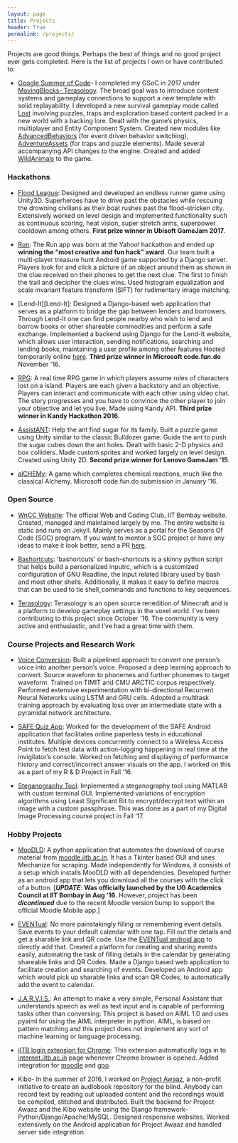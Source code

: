 ```yaml
---
layout: page
title: Projects
header: True
permalink: /projects/
---
```


Projects are good things. Perhaps the best of things and no good project ever gets completed.
Here is the list of projects I own or have contributed to:

* [Google Summer of Code][Google Summer of Code]- I completed my GSoC in 2017 under [MovingBlocks- Terasology][MovingBlocks- Terasology]. The broad goal was to introduce content systems and gameplay connections to support a new template with solid replayability. I developed a new survival gameplay mode called [Lost][Lost] involving puzzles, traps and exploration based content packed in a new world with a backing lore. Dealt with the game’s physics, multiplayer and Entity Component System. Created new modules like [AdvancedBehaviors][AdvancedBehaviors] (for event driven behavior switching), [AdventureAssets][AdventureAssets] (for traps and puzzle elements). Made several accompanying API changes to the engine. Created and added [WildAnimals] to the game.

### Hackathons

* [Flood League][Flood League]: Designed and developed an endless runner game using Unity3D. Superheroes have to drive past the obstacles while rescuing the drowning civilians as their boat rushes past the flood-stricken city. Extensively worked on level design and implemented functionality such as continuous scoring, heat vision, super stretch arms, superpower cooldown among others. **First prize winner in Ubisoft GameJam 2017**.

* [Run][Run]: The Run app was born at the Yahoo! hackathon and ended up **winning the “most creative and fun hack” award**. Our team built a multi-player treasure hunt Android game supported by a Django server. Players look for and click a picture of an object around them as shown in the clue received on their phones to get the next clue. The first to finish the trail and decipher the clues wins. Used histogram equalization and scale invariant feature transform (SIFT) for rudimentary image matching.

* [Lend-It][Lend-It]: Designed a Django-based web application that serves as a platform to bridge the gap between lenders and borrowers. Through Lend-It one can find people nearby who wish to lend and borrow books or other shareable commodities and perform a safe exchange. Implemented a backend using Django for the Lend-It website, which allows user interaction, sending notifications, searching and lending books, maintaining a user profile among other features Hosted temporarily online [here](http://pacific-dawn-55810.herokuapp.com/). **Third prize winner in Microsoft code.fun.do** November '16.

* [RPG][RPG]: A real time RPG game in which players assume roles of characters lost on a island. Players are each given a backstory and an objective. Players can interact and communicate with each other using video chat. The story progresses and you have to convince the other player to join your objective and let you live. Made using Kandy API. **Third prize winner in Kandy Hackathon 2016**.

* [AssistANT][AssistANT]: Help the ant find sugar for its family. Built a puzzle game using Unity similar to the classic Bulldozer game. Guide the ant to push the sugar cubes down the ant holes. Dealt with basic 2-D physics and box colliders. Made custom sprites and worked largely on level design. Created using Unity 2D. **Second prize winner for Lenovo GameJam '15**.

* [alCHEMy][alCHEMy]: A game which completes chemical reactions, much like the classical Alchemy. Microsoft code.fun.do submission in January '16.

### Open Source

* [WnCC Website][WnCC Website]: The official Web and Coding Club, IIT Bombay website. Created, managed and maintained largely by me. The entire website is static and runs on Jekyll. Mainly serves as a portal for the Seasons Of Code (SOC) program. If you want to mentor a SOC project or have any ideas to make it look better, send a PR [here][WnCCRepo].

* [Bashortcuts][Bashortcuts]: 'bashortcuts' or bash-shortcuts is a skinny python script that helps build a personalized inputrc, which is a customized configuration of GNU Readline, the input related library used by bash and most other shells. Additionally, it makes it easy to define macros that can be used to tie shell_commands and functions to key sequences.

* [Terasology][Terasology]: Terasology is an open source renedition of Minecraft and is a platform to develop gameplay settings in the voxel world. I've been contributing to this project since October '16. The community is very active and enthusiastic, and I've had a great time with them.

### Course Projects and Research Work

* [Voice Conversion][Voice Conversion]: Built a pipelined approach to convert one person’s voice into another person’s voice. Proposed a deep learning approach to convert. Source waveform to phonemes and further phonemes to target waveform. Trained on TIMIT and CMU ARCTIC corpus respectively. Performed extensive experimentation with bi-directional Recurrent Neural Networks using LSTM and GRU cells. Adopted a multitask training approach by evaluating loss over an intermediate state with a pyramidal network architecture.

* [SAFE Quiz App][SAFE Quiz App]: Worked for the development of the SAFE Android application that facilitates online paperless tests in educational institutes. Multiple devices concurrently connect to a Wireless Access Point to fetch test data with action-logging happening in real time at the invigilator’s console. Worked on fetching and displaying of performance history and correct/incorrect answer visuals on the app. I worked on this as a part of my R & D Project in Fall '16.

* [Steganography Tool][Steganography Tool]: Implemented a steganography tool using MATLAB with custom terminal GUI. Implemented variations of encryption algorithms using Least Significant Bit to encrypt/decrypt text within an image with a custom passphrase. This was done as a part of my Digital Image Processing course project in Fall '17.

### Hobby Projects

* [MooDLD][MooDLD]: A python application that automates the download of course material from [moodle.iitb.ac.in](moodle.iitb.ac.in). It has a Tkinter based GUI and uses Mechanize for scraping. Made independently for Windows, it consists of a setup which installs MooDLD with all dependencies. Developed further as an android app that lets you download all the courses with the click of a button. [***UPDATE***: **Was officially launched by the UG Academics Council at IIT Bombay in Aug '16**. However, project has been ***dicontinued*** due to the recent Moodle version bump to support the official Moodle Mobile app.]

* [EVENTual][EVENTual]: No more painstakingly filling or remembering event details. Save events to your default calendar with one tap. Fill out the details and get a sharable link and QR code. Use the [EVENTual android app] to directly add that. Created a platform for creating and sharing events easily, automating the task of filling details in the calendar by generating shareable links and QR Codes. Made a Django based web application to facilitate creation and searching of events. Developed an Android app which would pick up sharable links and scan QR Codes, to automatically add the event to calendar.

* [J.A.R.V.I.S.][J.A.R.V.I.S.]: An attempt to make a very simple, Personal Assistant that understands speech as well as text input and is capable of performing tasks other than conversing. This project is based on AIML 1.0 and uses pyaiml for using the AIML interpreter in python. AIML, is based on pattern matching and this project does not implement any sort of machine learning or language processing.

* [IITB login extension for Chrome][IITB login extension for Chrome]: This extension automatically logs in to [internet.iitb.ac.in](internet.iitb.ac.in) page whenever Chrome browser is opened. Added integration for [moodle](moodle.iitb.ac.in) and [gpo](gpo.iitb.ac.in).

* Kibo- In the summer of 2016, I worked on [Project Awaaz][Project Awaaz], a non-profit initiative to create an audiobook repository for the blind. Anybody can record text by reading out uploaded content and the recordings would be compiled, stitched and distributed. Built the backend for Project Awaaz and the Kibo website using the Django framework- Python/Django/Apache/MySQL. Designed responsive websites. Worked extensively on the Android application for Project Awaaz and handled server side integration.


[Project Awaaz]: http://projectawaaz.org/
[Flood League]: https://github.com/Ferozepurwale/Flood-League/
[Lost]: https://github.com/Terasology/Lost/
[AdvancedBehaviors]: https://github.com/Terasology/AdvancedBehaviors/
[AdventureAssets]: https://github.com/Terasology/AdventureAssets
[WildAnimals]: https://github.com/Terasology/WildAnimals
[Google Summer of Code]: /2017/08/15/GSoC-wrap-up.html
[MovingBlocks- Terasology]: https://github.com/MovingBlocks/Terasology
[J.A.R.V.I.S.]:https://github.com/nihal111/J.A.R.V.I.S
[Terasology]: https://github.com/MovingBlocks/Terasology
[EVENTual android app]: https://play.google.com/store/apps/details?id=co.eventual.ferozepurvale.eventual
[EVENTual]: http://www.eventual.co.in/
[WnCCRepo]: https://github.com/nihal111/WnCC
[WnCC Website]: http://wncc-iitb.org/
[LendIt]: http://pacific-dawn-55810.herokuapp.com
[MooDLD]: https://github.com/nihal111/MooDLD
[IITB login extension for Chrome]: https://github.com/nihal111/IITB-login-extension-Chrome
[AssistANT]: https://github.com/nihal111/nihal111.github.io/releases/download/v0.1/AssistANT.zip
[RPG]: https://github.com/nihal111/RPG
[alCHEMy]: https://github.com/nihal111/alCHEMy
[Run]: https://github.com/CodeMaxx/Run-App
[Bashortcuts]: https://github.com/nihal111/bashortcuts
[SAFE Quiz App]: http://safe.cse.iitb.ac.in/
[Voice Conversion]: https://github.com/nihal111/voice-conversion
[Steganography Tool]: https://github.com/nihal111/steganography